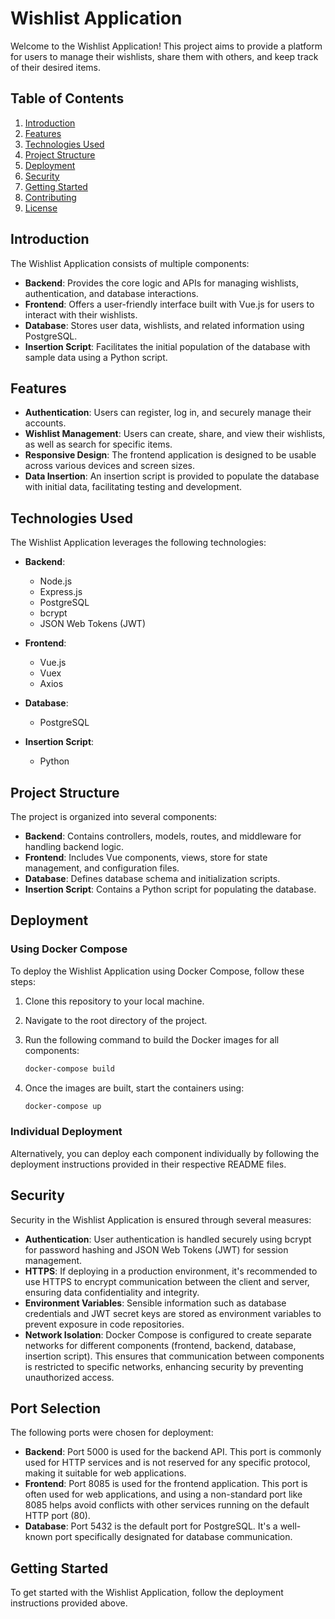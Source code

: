 # Wishlist Application

Welcome to the Wishlist Application! This project aims to provide a platform for users to manage their wishlists, share them with others, and keep track of their desired items.

## Table of Contents

1. [Introduction](#introduction)
2. [Features](#features)
3. [Technologies Used](#technologies-used)
4. [Project Structure](#project-structure)
5. [Deployment](#deployment)
6. [Security](#security)
7. [Getting Started](#getting-started)
8. [Contributing](#contributing)
9. [License](#license)

## Introduction

The Wishlist Application consists of multiple components:

- **Backend**: Provides the core logic and APIs for managing wishlists, authentication, and database interactions.
- **Frontend**: Offers a user-friendly interface built with Vue.js for users to interact with their wishlists.
- **Database**: Stores user data, wishlists, and related information using PostgreSQL.
- **Insertion Script**: Facilitates the initial population of the database with sample data using a Python script.

## Features

- **Authentication**: Users can register, log in, and securely manage their accounts.
- **Wishlist Management**: Users can create, share, and view their wishlists, as well as search for specific items.
- **Responsive Design**: The frontend application is designed to be usable across various devices and screen sizes.
- **Data Insertion**: An insertion script is provided to populate the database with initial data, facilitating testing and development.

## Technologies Used

The Wishlist Application leverages the following technologies:

- **Backend**:
  - Node.js
  - Express.js
  - PostgreSQL
  - bcrypt
  - JSON Web Tokens (JWT)

- **Frontend**:
  - Vue.js
  - Vuex
  - Axios

- **Database**:
  - PostgreSQL

- **Insertion Script**:
  - Python

## Project Structure

The project is organized into several components:

- **Backend**: Contains controllers, models, routes, and middleware for handling backend logic.
- **Frontend**: Includes Vue components, views, store for state management, and configuration files.
- **Database**: Defines database schema and initialization scripts.
- **Insertion Script**: Contains a Python script for populating the database.

## Deployment

### Using Docker Compose

To deploy the Wishlist Application using Docker Compose, follow these steps:

1. Clone this repository to your local machine.
2. Navigate to the root directory of the project.
3. Run the following command to build the Docker images for all components:

    ```bash
    docker-compose build
    ```

4. Once the images are built, start the containers using:

    ```bash
    docker-compose up
    ```

### Individual Deployment

Alternatively, you can deploy each component individually by following the deployment instructions provided in their respective README files.



## Security

Security in the Wishlist Application is ensured through several measures:

- **Authentication**: User authentication is handled securely using bcrypt for password hashing and JSON Web Tokens (JWT) for session management.
- **HTTPS**: If deploying in a production environment, it's recommended to use HTTPS to encrypt communication between the client and server, ensuring data confidentiality and integrity.
- **Environment Variables**: Sensible information such as database credentials and JWT secret keys are stored as environment variables to prevent exposure in code repositories.
- **Network Isolation**: Docker Compose is configured to create separate networks for different components (frontend, backend, database, insertion script). This ensures that communication between components is restricted to specific networks, enhancing security by preventing unauthorized access.

## Port Selection

The following ports were chosen for deployment:

- **Backend**: Port 5000 is used for the backend API. This port is commonly used for HTTP services and is not reserved for any specific protocol, making it suitable for web applications.
- **Frontend**: Port 8085 is used for the frontend application. This port is often used for web applications, and using a non-standard port like 8085 helps avoid conflicts with other services running on the default HTTP port (80).
- **Database**: Port 5432 is the default port for PostgreSQL. It's a well-known port specifically designated for database communication.

## Getting Started

To get started with the Wishlist Application, follow the deployment instructions provided above.




